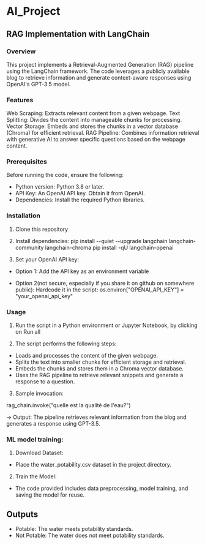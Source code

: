 # AI_Project

## RAG Implementation with LangChain

### Overview

This project implements a Retrieval-Augmented Generation (RAG) pipeline using the LangChain framework. The code leverages a publicly available blog to retrieve information and generate context-aware responses using OpenAI's GPT-3.5 model.

### Features

Web Scraping: Extracts relevant content from a given webpage.
Text Splitting: Divides the content into manageable chunks for processing.
Vector Storage: Embeds and stores the chunks in a vector database (Chroma) for efficient retrieval.
RAG Pipeline: Combines information retrieval with generative AI to answer specific questions based on the webpage content.

### Prerequisites

Before running the code, ensure the following:

- Python version: Python 3.8 or later.
- API Key: An OpenAI API key. Obtain it from OpenAI.
- Dependencies: Install the required Python libraries.

### Installation

1. Clone this repository

2. Install dependencies:
   pip install --quiet --upgrade langchain langchain-community langchain-chroma
   pip install -qU langchain-openai

3. Set your OpenAI API key:

- Option 1: Add the API key as an environment variable

- Option 2(not secure, especially if you share it on github on somewhere public): Hardcode it in the script:
  os.environ["OPENAI_API_KEY"] = "your_openai_api_key"

### Usage

1. Run the script in a Python environment or Jupyter Notebook, by clicking on Run all

2. The script performs the following steps:

- Loads and processes the content of the given webpage.
- Splits the text into smaller chunks for efficient storage and retrieval.
- Embeds the chunks and stores them in a Chroma vector database.
- Uses the RAG pipeline to retrieve relevant snippets and generate a response to a question.

3. Sample invocation:

rag_chain.invoke("quelle est la qualité de l'eau?")

-> Output: The pipeline retrieves relevant information from the blog and generates a response using GPT-3.5.

### ML model training:

1. Download Dataset:

- Place the water_potability.csv dataset in the project directory.

2. Train the Model:

- The code provided includes data preprocessing, model training, and saving the model for reuse.

## Outputs

- Potable: The water meets potability standards.
- Not Potable: The water does not meet potability standards.
